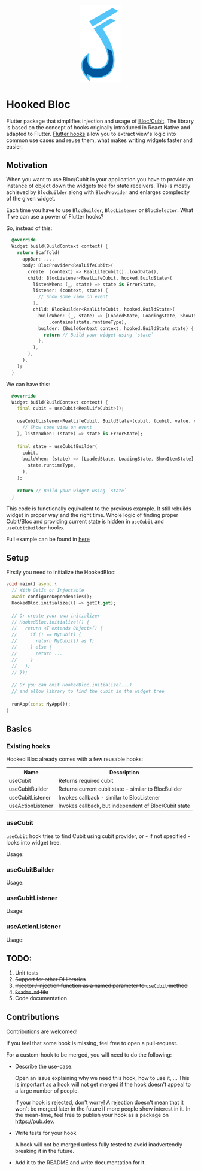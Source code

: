 <!--
This README describes the package. If you publish this package to pub.dev,
this README's contents appear on the landing page for your package.

For information about how to write a good package README, see the guide for
[writing package pages](https://dart.dev/guides/libraries/writing-package-pages).

For general information about developing packages, see the Dart guide for
[creating packages](https://dart.dev/guides/libraries/create-library-packages)
and the Flutter guide for
[developing packages and plugins](https://flutter.dev/developing-packages).
-->

<p align="center">
<img src="https://raw.githubusercontent.com/rrousselGit/flutter_hooks/master/packages/flutter_hooks/flutter-hook.svg?sanitize=true" width="110">
</p>

# Hooked Bloc

Flutter package that simplifies injection and usage of <a href="https://pub.dev/packages/flutter_bloc"> Bloc/Cubit</a>.
The library is based on the concept of hooks originally introduced in React Native and adapted to Flutter.
<a href="https://github.com/rrousselGit/flutter_hooks">Flutter hooks</a> allow you to extract view's logic
into common use cases and reuse them, what makes writing widgets faster and easier.

## Motivation

When you want to use Bloc/Cubit in your application
you have to provide an instance of object down the widgets tree for state receivers.
This is mostly achieved by `BlocBuilder` along with `BlocProvider` and enlarges
complexity of the given widget.

Each time you have to use `BlocBuilder`, `BlocListener` or `BlocSelector`. What if we can use a power of Flutter hooks?


So, instead of this:
```dart
  @override
  Widget build(BuildContext context) {
    return Scaffold(
      appBar: ...,
      body: BlocProvider<RealLifeCubit>(
        create: (context) => RealLifeCubit()..loadData(),
        child: BlocListener<RealLifeCubit, hooked.BuildState>(
          listenWhen: (_, state) => state is ErrorState,
          listener: (context, state) {
            // Show some view on event
          },
          child: BlocBuilder<RealLifeCubit, hooked.BuildState>(
            buildWhen: (_, state) => [LoadedState, LoadingState, ShowItemState]
                .contains(state.runtimeType),
            builder: (BuildContext context, hooked.BuildState state) {
              return // Build your widget using `state`
            },
          ),
        ),
      ),
    );
  }

```

We can have this:

```dart
  @override
  Widget build(BuildContext context) {
    final cubit = useCubit<RealLifeCubit>();

    useCubitListener<RealLifeCubit, BuildState>(cubit, (cubit, value, context) {
      // Show some view on event
    }, listenWhen: (state) => state is ErrorState);

    final state = useCubitBuilder(
      cubit,
      buildWhen: (state) => [LoadedState, LoadingState, ShowItemState].contains(
        state.runtimeType,
      ),
    );

    return // Build your widget using `state`
  }
```

This code is functionally equivalent to the previous example. It still rebuilds widget in proper way and the right time.
Whole logic of finding proper Cubit/Bloc and providing current state is hidden in `useCubit` and `useCubitBuilder` hooks.

Full example can be found in <a href="https://github.com/Iteo/hooked_bloc/tree/develop/example">here</a>

## Setup

Firstly you need to initialize the HookedBloc:

```dart
void main() async {
  // With GetIt or Injectable
  await configureDependencies();
  HookedBloc.initialize(() => getIt.get);

  // Or create your own initializer
  // HookedBloc.initialize(() {
  //   return <T extends Object>() {
  //     if (T == MyCubit) {
  //       return MyCubit() as T;
  //     } else {
  //       return ...
  //     }
  //   };
  // });

  // Or you can omit HookedBloc.initialize(...)
  // and allow library to find the cubit in the widget tree

  runApp(const MyApp());
}
```

## Basics

### Existing hooks

Hooked Bloc already comes with a few reusable hooks:

<table>
  <tr>
      <th>Name</th>
      <th>Description</th>
  </tr>

  <tr>
    <td>useCubit</td>
    <td>Returns required cubit</td>
  </tr>

  <tr>
    <td>useCubitBuilder</td>
    <td>Returns current cubit state - similar to BlocBuilder</td>
  </tr>

  <tr>
    <td>useCubitListener</td>
    <td>Invokes callback - similar to BlocListener</td>
  </tr>

  <tr>
    <td>useActionListener</td>
    <td>Invokes callback, but independent of Bloc/Cubit state</td>
  </tr>

</table>

### useCubit

`useCubit` hook tries to find Cubit using cubit provider, or - if not specified - looks into widget tree.

Usage:


### useCubitBuilder

Usage:

### useCubitListener

Usage:

### useActionListener

Usage:

## TODO:
1. Unit tests
2. <del>Support for other DI libraries</del>
3. <del>Injector / injection function as a named parameter to `useCubit` method
4. <del>`Readme.md` file</del>
5. Code documentation

## Contributions

Contributions are welcomed!

If you feel that some hook is missing, feel free to open a pull-request.

For a custom-hook to be merged, you will need to do the following:

- Describe the use-case.

  Open an issue explaining why we need this hook, how to use it, ...
  This is important as a hook will not get merged if the hook doesn't appeal to
  a large number of people.

  If your hook is rejected, don't worry! A rejection doesn't mean that it won't
  be merged later in the future if more people show interest in it.
  In the mean-time, feel free to publish your hook as a package on https://pub.dev.

- Write tests for your hook

  A hook will not be merged unless fully tested to avoid inadvertendly breaking it
  in the future.

- Add it to the README and write documentation for it.